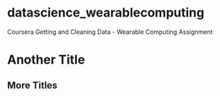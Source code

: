 # datascience_wearablecomputing
Coursera Getting and Cleaning Data - Wearable Computing Assignment
# Another Title
## More Titles